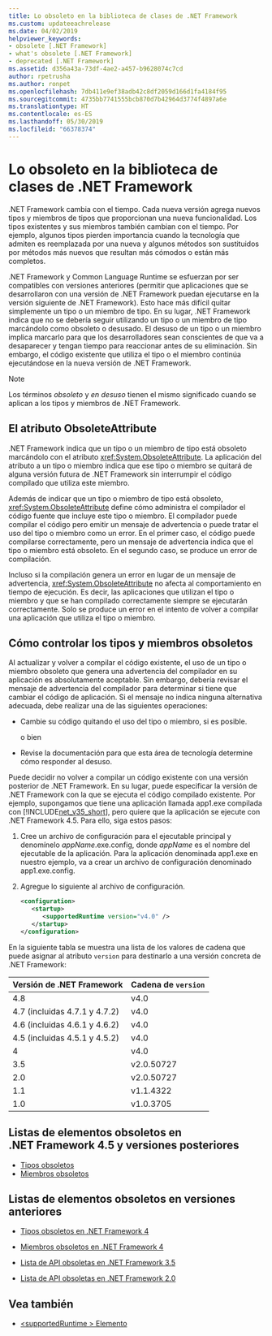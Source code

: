 ```yaml
---
title: Lo obsoleto en la biblioteca de clases de .NET Framework
ms.custom: updateeachrelease
ms.date: 04/02/2019
helpviewer_keywords:
- obsolete [.NET Framework]
- what's obsolete [.NET Framework]
- deprecated [.NET Framework]
ms.assetid: d356a43a-73df-4ae2-a457-b9628074c7cd
author: rpetrusha
ms.author: ronpet
ms.openlocfilehash: 7db411e9ef38adb42c8df2059d166d1fa4184f95
ms.sourcegitcommit: 4735bb7741555bcb870d7b42964d3774f4897a6e
ms.translationtype: HT
ms.contentlocale: es-ES
ms.lasthandoff: 05/30/2019
ms.locfileid: "66378374"
---
```

# <a name="whats-obsolete-in-the-net-framework-class-library"></a>Lo obsoleto en la biblioteca de clases de .NET Framework

.NET Framework cambia con el tiempo. Cada nueva versión agrega nuevos tipos y miembros de tipos que proporcionan una nueva funcionalidad. Los tipos existentes y sus miembros también cambian con el tiempo. Por ejemplo, algunos tipos pierden importancia cuando la tecnología que admiten es reemplazada por una nueva y algunos métodos son sustituidos por métodos más nuevos que resultan más cómodos o están más completos.

.NET Framework y Common Language Runtime se esfuerzan por ser compatibles con versiones anteriores (permitir que aplicaciones que se desarrollaron con una versión de .NET Framework puedan ejecutarse en la versión siguiente de .NET Framework). Esto hace más difícil quitar simplemente un tipo o un miembro de tipo. En su lugar, .NET Framework indica que no se debería seguir utilizando un tipo o un miembro de tipo marcándolo como obsoleto o desusado. El desuso de un tipo o un miembro implica marcarlo para que los desarrolladores sean conscientes de que va a desaparecer y tengan tiempo para reaccionar antes de su eliminación. Sin embargo, el código existente que utiliza el tipo o el miembro continúa ejecutándose en la nueva versión de .NET Framework.

> [!NOTE]
> Los términos *obsoleto* y *en desuso* tienen el mismo significado cuando se aplican a los tipos y miembros de .NET Framework.

## <a name="the-obsoleteattribute-attribute"></a>El atributo ObsoleteAttribute

.NET Framework indica que un tipo o un miembro de tipo está obsoleto marcándolo con el atributo <xref:System.ObsoleteAttribute>. La aplicación del atributo a un tipo o miembro indica que ese tipo o miembro se quitará de alguna versión futura de .NET Framework sin interrumpir el código compilado que utiliza este miembro.

Además de indicar que un tipo o miembro de tipo está obsoleto, <xref:System.ObsoleteAttribute> define cómo administra el compilador el código fuente que incluye este tipo o miembro. El compilador puede compilar el código pero emitir un mensaje de advertencia o puede tratar el uso del tipo o miembro como un error. En el primer caso, el código puede compilarse correctamente, pero un mensaje de advertencia indica que el tipo o miembro está obsoleto. En el segundo caso, se produce un error de compilación.

Incluso si la compilación genera un error en lugar de un mensaje de advertencia, <xref:System.ObsoleteAttribute> no afecta al comportamiento en tiempo de ejecución. Es decir, las aplicaciones que utilizan el tipo o miembro y que se han compilado correctamente siempre se ejecutarán correctamente. Solo se produce un error en el intento de volver a compilar una aplicación que utiliza el tipo o miembro.

## <a name="how-to-handle-obsolete-types-and-members"></a>Cómo controlar los tipos y miembros obsoletos

Al actualizar y volver a compilar el código existente, el uso de un tipo o miembro obsoleto que genera una advertencia del compilador en su aplicación es absolutamente aceptable. Sin embargo, debería revisar el mensaje de advertencia del compilador para determinar si tiene que cambiar el código de aplicación. Si el mensaje no indica ninguna alternativa adecuada, debe realizar una de las siguientes operaciones:

- Cambie su código quitando el uso del tipo o miembro, si es posible.

     o bien

- Revise la documentación para que esta área de tecnología determine cómo responder al desuso.

Puede decidir no volver a compilar un código existente con una versión posterior de .NET Framework. En su lugar, puede especificar la versión de .NET Framework con la que se ejecuta el código compilado existente. Por ejemplo, supongamos que tiene una aplicación llamada app1.exe compilada con [!INCLUDE[net_v35_short](../../../includes/net-v35-short-md.md)], pero quiere que la aplicación se ejecute con .NET Framework 4.5. Para ello, siga estos pasos:

1. Cree un archivo de configuración para el ejecutable principal y denomínelo *appName*.exe.config, donde *appName* es el nombre del ejecutable de la aplicación. Para la aplicación denominada app1.exe en nuestro ejemplo, va a crear un archivo de configuración denominado app1.exe.config.

2. Agregue lo siguiente al archivo de configuración.

    ```xml
    <configuration>
       <startup> 
          <supportedRuntime version="v4.0" />
       </startup>
    </configuration>
    ```

En la siguiente tabla se muestra una lista de los valores de cadena que puede asignar al atributo `version` para destinarlo a una versión concreta de .NET Framework:

|Versión de .NET Framework|Cadena de `version`|
|-|-|
|4.8|v4.0|
|4.7 (incluidas 4.7.1 y 4.7.2)|v4.0|
|4.6 (incluidas 4.6.1 y 4.6.2)|v4.0|
|4.5 (incluidas 4.5.1 y 4.5.2)|v4.0|
|4|v4.0|
|3.5|v2.0.50727|
|2.0|v2.0.50727|
|1.1|v1.1.4322|
|1.0|v1.0.3705|

## <a name="obsolete-lists-for-the-net-framework-45-and-later-versions"></a>Listas de elementos obsoletos en .NET Framework 4.5 y versiones posteriores

- [Tipos obsoletos](obsolete-types.md)
- [Miembros obsoletos](obsolete-members.md)

## <a name="obsolete-lists-for-previous-versions"></a>Listas de elementos obsoletos en versiones anteriores

- [Tipos obsoletos en .NET Framework 4](https://docs.microsoft.com/previous-versions/dotnet/netframework-4.0/ee461503(v=vs.100))

- [Miembros obsoletos en .NET Framework 4](https://docs.microsoft.com/previous-versions/dotnet/netframework-4.0/ee471421(v=vs.100))

- [Lista de API obsoletas en .NET Framework 3.5](https://docs.microsoft.com/previous-versions/cc835481(v=msdn.10))

- [Lista de API obsoletas en .NET Framework 2.0](https://docs.microsoft.com/previous-versions/aa497286(v=msdn.10))

## <a name="see-also"></a>Vea también

- [\<supportedRuntime > Elemento](../configure-apps/file-schema/startup/supportedruntime-element.md)
